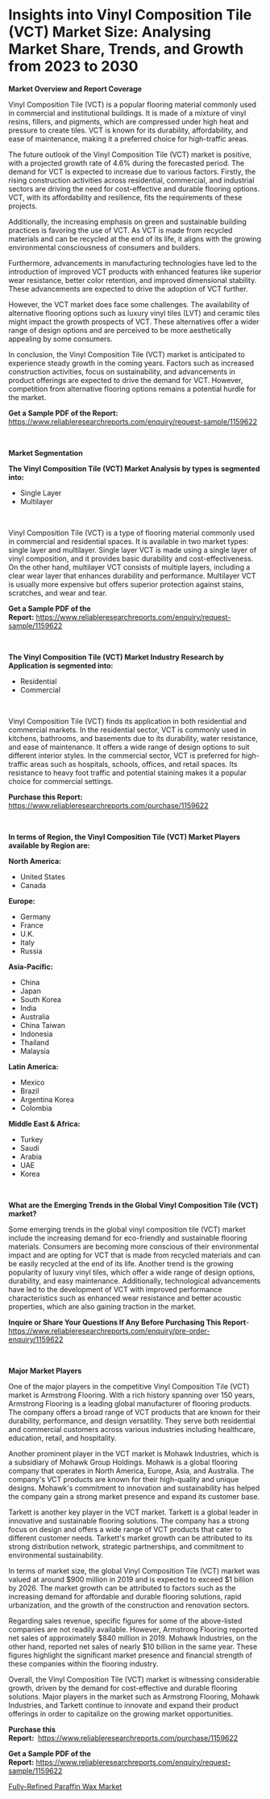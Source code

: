 <p><h1>Insights into Vinyl Composition Tile (VCT) Market Size: Analysing Market Share, Trends, and Growth from 2023 to 2030</h1></p><p><strong>Market Overview and Report Coverage</strong></p>
<p><p>Vinyl Composition Tile (VCT) is a popular flooring material commonly used in commercial and institutional buildings. It is made of a mixture of vinyl resins, fillers, and pigments, which are compressed under high heat and pressure to create tiles. VCT is known for its durability, affordability, and ease of maintenance, making it a preferred choice for high-traffic areas.</p><p>The future outlook of the Vinyl Composition Tile (VCT) market is positive, with a projected growth rate of 4.6% during the forecasted period. The demand for VCT is expected to increase due to various factors. Firstly, the rising construction activities across residential, commercial, and industrial sectors are driving the need for cost-effective and durable flooring options. VCT, with its affordability and resilience, fits the requirements of these projects.</p><p>Additionally, the increasing emphasis on green and sustainable building practices is favoring the use of VCT. As VCT is made from recycled materials and can be recycled at the end of its life, it aligns with the growing environmental consciousness of consumers and builders.</p><p>Furthermore, advancements in manufacturing technologies have led to the introduction of improved VCT products with enhanced features like superior wear resistance, better color retention, and improved dimensional stability. These advancements are expected to drive the adoption of VCT further.</p><p>However, the VCT market does face some challenges. The availability of alternative flooring options such as luxury vinyl tiles (LVT) and ceramic tiles might impact the growth prospects of VCT. These alternatives offer a wider range of design options and are perceived to be more aesthetically appealing by some consumers.</p><p>In conclusion, the Vinyl Composition Tile (VCT) market is anticipated to experience steady growth in the coming years. Factors such as increased construction activities, focus on sustainability, and advancements in product offerings are expected to drive the demand for VCT. However, competition from alternative flooring options remains a potential hurdle for the market.</p></p>
<p><strong>Get a Sample PDF of the Report:</strong> <a href="https://www.reliableresearchreports.com/enquiry/request-sample/1159622">https://www.reliableresearchreports.com/enquiry/request-sample/1159622</a></p>
<p>&nbsp;</p>
<p><strong>Market Segmentation</strong></p>
<p><strong>The Vinyl Composition Tile (VCT) Market Analysis by types is segmented into:</strong></p>
<p><ul><li>Single Layer</li><li>Multilayer</li></ul></p>
<p>&nbsp;</p>
<p><p>Vinyl Composition Tile (VCT) is a type of flooring material commonly used in commercial and residential spaces. It is available in two market types: single layer and multilayer. Single layer VCT is made using a single layer of vinyl composition, and it provides basic durability and cost-effectiveness. On the other hand, multilayer VCT consists of multiple layers, including a clear wear layer that enhances durability and performance. Multilayer VCT is usually more expensive but offers superior protection against stains, scratches, and wear and tear.</p></p>
<p><strong>Get a Sample PDF of the Report:</strong>&nbsp;<a href="https://www.reliableresearchreports.com/enquiry/request-sample/1159622">https://www.reliableresearchreports.com/enquiry/request-sample/1159622</a></p>
<p>&nbsp;</p>
<p><strong>The Vinyl Composition Tile (VCT) Market Industry Research by Application is segmented into:</strong></p>
<p><ul><li>Residential</li><li>Commercial</li></ul></p>
<p>&nbsp;</p>
<p><p>Vinyl Composition Tile (VCT) finds its application in both residential and commercial markets. In the residential sector, VCT is commonly used in kitchens, bathrooms, and basements due to its durability, water resistance, and ease of maintenance. It offers a wide range of design options to suit different interior styles. In the commercial sector, VCT is preferred for high-traffic areas such as hospitals, schools, offices, and retail spaces. Its resistance to heavy foot traffic and potential staining makes it a popular choice for commercial settings.</p></p>
<p><strong>Purchase this Report:</strong>&nbsp; <a href="https://www.reliableresearchreports.com/purchase/1159622">https://www.reliableresearchreports.com/purchase/1159622</a></p>
<p>&nbsp;</p>
<p><strong>In terms of Region, the Vinyl Composition Tile (VCT) Market Players available by Region are:</strong></p>
<p>
    <p> <strong> North America: </strong>
        <ul>
            <li>United States</li>
            <li>Canada</li>
        </ul>
        </p> 
    <p> <strong> Europe: </strong>
        <ul>
            <li>Germany</li>
            <li>France</li>
            <li>U.K.</li>
            <li>Italy</li>
            <li>Russia</li>
        </ul>
        </p> 
    <p> <strong> Asia-Pacific: </strong>
        <ul>
            <li>China</li>
            <li>Japan</li>
            <li>South Korea</li>
            <li>India</li>
            <li>Australia</li>
            <li>China Taiwan</li>
            <li>Indonesia</li>
            <li>Thailand</li>
            <li>Malaysia</li>
        </ul>
        </p> 
    <p> <strong> Latin America: </strong>
        <ul>
            <li>Mexico</li>
            <li>Brazil</li>
            <li>Argentina Korea</li>
            <li>Colombia</li>
        </ul>
        </p> 
    <p> <strong> Middle East & Africa: </strong>
        <ul>
            <li>Turkey</li>
            <li>Saudi</li>
            <li>Arabia</li>
            <li>UAE</li>
            <li>Korea</li>
        </ul>
    </p>
    </p>
<p>&nbsp;</p>
<p><strong>What are the Emerging Trends in the Global Vinyl Composition Tile (VCT) market?</strong></p>
<p><p>Some emerging trends in the global vinyl composition tile (VCT) market include the increasing demand for eco-friendly and sustainable flooring materials. Consumers are becoming more conscious of their environmental impact and are opting for VCT that is made from recycled materials and can be easily recycled at the end of its life. Another trend is the growing popularity of luxury vinyl tiles, which offer a wide range of design options, durability, and easy maintenance. Additionally, technological advancements have led to the development of VCT with improved performance characteristics such as enhanced wear resistance and better acoustic properties, which are also gaining traction in the market.</p></p>
<p><strong>Inquire or Share Your Questions If Any Before Purchasing This Report</strong>- <a href="https://www.reliableresearchreports.com/enquiry/pre-order-enquiry/1159622">https://www.reliableresearchreports.com/enquiry/pre-order-enquiry/1159622</a></p>
<p>&nbsp;</p>
<p><strong>Major Market Players</strong></p>
<p><p>One of the major players in the competitive Vinyl Composition Tile (VCT) market is Armstrong Flooring. With a rich history spanning over 150 years, Armstrong Flooring is a leading global manufacturer of flooring products. The company offers a broad range of VCT products that are known for their durability, performance, and design versatility. They serve both residential and commercial customers across various industries including healthcare, education, retail, and hospitality.</p><p>Another prominent player in the VCT market is Mohawk Industries, which is a subsidiary of Mohawk Group Holdings. Mohawk is a global flooring company that operates in North America, Europe, Asia, and Australia. The company's VCT products are known for their high-quality and unique designs. Mohawk's commitment to innovation and sustainability has helped the company gain a strong market presence and expand its customer base.</p><p>Tarkett is another key player in the VCT market. Tarkett is a global leader in innovative and sustainable flooring solutions. The company has a strong focus on design and offers a wide range of VCT products that cater to different customer needs. Tarkett's market growth can be attributed to its strong distribution network, strategic partnerships, and commitment to environmental sustainability.</p><p>In terms of market size, the global Vinyl Composition Tile (VCT) market was valued at around $900 million in 2019 and is expected to exceed $1 billion by 2026. The market growth can be attributed to factors such as the increasing demand for affordable and durable flooring solutions, rapid urbanization, and the growth of the construction and renovation sectors.</p><p>Regarding sales revenue, specific figures for some of the above-listed companies are not readily available. However, Armstrong Flooring reported net sales of approximately $840 million in 2019. Mohawk Industries, on the other hand, reported net sales of nearly $10 billion in the same year. These figures highlight the significant market presence and financial strength of these companies within the flooring industry.</p><p>Overall, the Vinyl Composition Tile (VCT) market is witnessing considerable growth, driven by the demand for cost-effective and durable flooring solutions. Major players in the market such as Armstrong Flooring, Mohawk Industries, and Tarkett continue to innovate and expand their product offerings in order to capitalize on the growing market opportunities.</p></p>
<p><strong>Purchase this Report:</strong>&nbsp;&nbsp;<a href="https://www.reliableresearchreports.com/purchase/1159622">https://www.reliableresearchreports.com/purchase/1159622</a></p>
<p></p>
<p><strong>Get a Sample PDF of the Report:</strong>&nbsp;<a href="https://www.reliableresearchreports.com/enquiry/request-sample/1159622">https://www.reliableresearchreports.com/enquiry/request-sample/1159622</a></p>
<p><p><a href="https://github.com/CliffMedina6/Market-Research-Report-List-2/blob/main/fully-refined-paraffin-wax-market.md">Fully-Refined Paraffin Wax Market</a></p></p>
